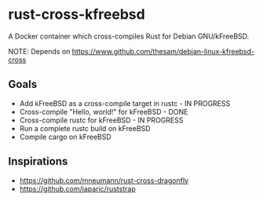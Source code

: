 # rust-cross-kfreebsd
A Docker container which cross-compiles Rust for Debian GNU/kFreeBSD.

NOTE: Depends on https://www.github.com/thesam/debian-linux-kfreebsd-cross

## Goals
* Add kFreeBSD as a cross-compile target in rustc - IN PROGRESS
* Cross-compile "Hello, world!" for kFreeBSD - DONE
* Cross-compile rustc for kFreeBSD - IN PROGRESS
* Run a complete rustc build on kFreeBSD
* Compile cargo on kFreeBSD

## Inspirations
* https://github.com/mneumann/rust-cross-dragonfly
* https://github.com/japaric/ruststrap
